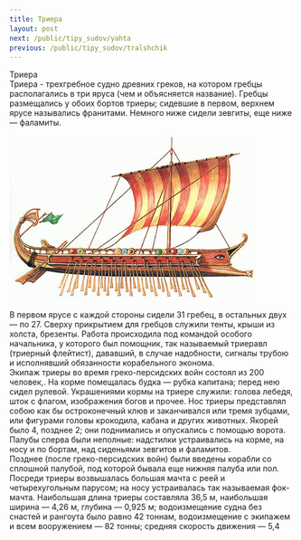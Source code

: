 ```yaml
---
title: Триера
layout: post
next: /public/tipy_sudov/yahta
previous: /public/tipy_sudov/tralshchik
---
```


Триера  
Триера - трехгребное судно древних греков, на котором гребцы располагались в три яруса (чем и объясняется название). Гребцы размещались у обоих бортов триеры; сидевшие в первом, верхнем ярусе назывались франитами. Немного ниже сидели зевгиты, еще ниже — фаламиты.  
  

![](/assets/img/suda/triera.gif)  

  
В первом ярусе с каждой стороны сидели 31 гребец, в остальных двух — по 27. Сверху прикрытием для гребцов служили тенты, крыши из холста, брезенты. Работа происходила под командой особого начальника, у которого был помощник, так называемый триеравл (триерный флейтист), дававший, в случае надобности, сигналы трубою и исполнявший обязанности корабельного эконома.   
Экипаж триеры во время греко-персидских войн состоял из 200 человек,. На корме помещалась будка — рубка капитана; перед нею сидел рулевой. Украшениями кормы на триере служили: голова лебедя, шток с флагом, изображения богов и прочее. Нос триеры представлял собою как бы остроконечный клюв и заканчивался или тремя зубцами, или фигурами головы крокодила, кабана и других животных. Якорей было 4, позднее 2; они поднимались и опускались с помощью ворота. Палубы сперва были неполные: надстилки устраивались на корме, на носу и по бортам, над сиденьями зевгитов и фаламитов.   
Позднее (после греко-персидских войн) были введены корабли со сплошной палубой, под которой бывала еще нижняя палуба или пол. Посреди триеры возвышалась большая мачта с реей и четырехугольным парусом; на носу устраивалась так называемая фок-мачта. Наибольшая длина триеры составляла 36,5 м, наибольшая ширина — 4,26 м, глубина — 0,925 м; водоизмещение судна без снастей и рангоута было равно 42 тоннам, водоизмещение с экипажем и всем вооружением — 82 тонны; средняя скорость движения — 5,4
